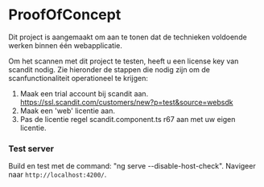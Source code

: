 # ProofOfConcept

Dit project is aangemaakt om aan te tonen dat de technieken voldoende werken binnen één webapplicatie.

Om het scannen met dit project te testen, heeft u een license key van scandit nodig.
Zie hieronder de stappen die nodig zijn om de scanfunctionaliteit operationeel te krijgen:
1)  Maak een trial account bij scandit aan. https://ssl.scandit.com/customers/new?p=test&source=websdk 
2)  Maak een 'web' licentie aan.
3)  Pas de licentie regel scandit.component.ts r67 aan met uw eigen licentie.

### Test server
Build en test met de command: "ng serve --disable-host-check".
Navigeer naar `http://localhost:4200/`.

